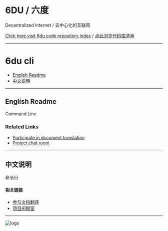 # 6DU / 六度

Decentralized Internet /  去中心化的互联网

[Click here visit 6du code repository index](https://github.com/u6du/6du) / [点此浏览代码库清单](https://github.com/u6du/6du)

---

# 6du cli

* [English Readme](#english-readme)
* [中文说明](#中文说明)

---

## English Readme

Command Line

### Related Links

- [Participate in document translation](https://gitlocalize.com/users/i6du)
- [Project chat room](https://gitter.im/u6du/community)

---

## 中文说明

命令行

#### 相关链接

* [参与文档翻译](https://gitlocalize.com/users/i6du)
* [项目闲聊室](https://gitter.im/u6du/community)

---

![logo](https://raw.githubusercontent.com/u6du/logo/master/logo.svg?sanitize=true)